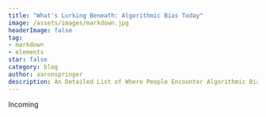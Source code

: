 ```yaml
---
title: "What's Lurking Beneath: Algorithmic Bias Today"
image: /assets/images/markdown.jpg
headerImage: false
tag:
- markdown
- elements
star: false
category: blog
author: aaronspringer
description: An Detailed List of Where People Encounter Algorithmic Bias
---
```

Incoming
